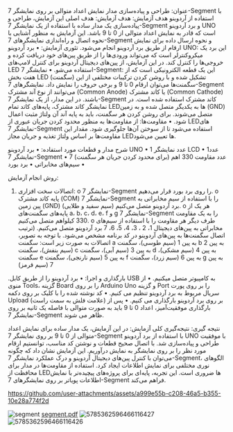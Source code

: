 عنوان: 
طراحی و پیاده‌سازی مدار نمایش اعداد متوالی بر روی نمایشگر 7-Segment با استفاده از آردوینو
هدف آزمایش:
هدف آزمایش: هدف اصلی این آزمایش، طراحی و پیاده‌سازی یک مدار ساده با استفاده از یک نمایشگر 7-Segment و برد آردوینو UNO است که قادر به نمایش اعداد متوالی از 0 تا 9 باشد. این آزمایش به منظور آشنایی با نحوه اتصال و راه‌اندازی نمایشگرهای 7-Segment و نحوه ارسال داده برای نمایش ارقام از طریق برد آردوینو انجام می‌شود.
تئوری آزمایش:
•	برد آردوینو UNO: این برد یک میکروکنترلر است که می‌تواند ورودی‌ها را از طریق پین‌های خود دریافت کرده و خروجی‌ها را کنترل کند. در این آزمایش، از پین‌های دیجیتال آردوینو برای کنترل لامپ‌های LED استفاده می‌شو.
•	نمایشگر 7-Segment: این یک قطعه الکترونیکی است که از هفت بخش LED (سگمنت) تشکیل شده و با روشن کردن ترکیبات مختلفی از این سگمنت‌ها می‌توان ارقام 0 تا 9 و برخی حروف را نمایش داد. نمایشگرهای 7-Segment می‌توانند از نوع آند مشترک (Common Anode) یا کاتد مشترک (Common Cathode) باشند. در این مدار، از یک نمایشگر 7-Segment کاتد مشترک استفاده شده است. در نمایشگر کاتد مشترک، پایه‌های کاتد تمام LEDها به یکدیگر متصل شده و به زمین (GND) متصل می‌شوند. برای روشن کردن هر سگمنت، باید به پایه آند آن ولتاژ مثبت اعمال شود.
•	مقاومت‌ها: از مقاومت‌ها به منظور محدود کردن جریان عبوری از LEDهای نمایشگر 7-Segment استفاده می‌شود تا از سوختن آن‌ها جلوگیری شود. مقدار این مقاومت‌ها بر اساس ولتاژ تغذیه و جریان مجاز LEDها تعیین می‌شود.

شرح مدار و قطعات مورد استفاده:
•	برد آردوینو UNO
•	1 عدد نمایشگر LCD 
•	 1عدد نمایشگر 7-Segment 
•	  7 عدد مقاومت 330 اهم (برای محدود کردن جریان هر سگمنت) 
•	سیم‌های مخابراتی
•	برد بورد

روش انجام آزمایش:
1.	اتصالات سخت افزاری:
o	نمایشگر 7-Segment را روی برد بورد قرار می‌دهیم.
o	پایه کاتد مشترک (COM) نمایشگر 7-Segment را با استفاده از سیم مخابراتی به پین زمین (GND) برد آردوینو متصل می‌کنیم (سیم سفید و طلایی).
o	هر یک از پایه‌های سگمنت‌های a، b، c، d، e، f و g نمایشگر 7-Segment را به یک مقاومت 330 کیلواهم متصل می‌کنیم.
o	طرف دیگر هر مقاومت را با استفاده از سیم‌های مخابراتی به پین‌های دیجیتال 1، 2 ، 3، 4، 5، 6، 7  برد آردوینو متصل می‌کنیم. (ترتیب اتصال سگمنت‌ها به پین‌های آردوینو در کد برنامه مشخص می‌شود. با توجه به تصویر، اتصالات به صورت زیر است: سگمنت a به پین 1 (سیم طوسی)، سگمنت b به پین 2 (سیم بنفش)، سگمنت c به پین 3 (سیم آبی)، سگمنت d به پین 4 (سیم مشکی)، سگمنت e به پین 5 (سیم نارنجی)، سگمنت f به پین 6 (سیم زرد)، سگمنت g به پین 7 (سیم قرمز)

.بارگذاری و اجرا:
•	برد آردوینو را از طریق کابل USB به کامپیوتر متصل میکنیم.
•	از منوی Tools، گزینه Board را بر روی Arduino Uno و گزینه Port را بر روی پورت سریال مربوط به برد آردوینو تنظیم می کنیم.
•	کد نوشته شده را با کلیک بر روی دکمه Upload (علامت فلش به سمت راست) بر روی برد آردوینو بارگذاری می کنیم.
•	پس از بارگذاری موفقیت‌آمیز، اعداد 0 تا 9 باید به صورت متوالی با فاصله یک ثانیه بر روی نمایشگر 7-Segment ظاهر می شوند.

نتیجه گیری:
نتیجه‌گیری کلی آزمایش: در این آزمایش، یک مدار ساده برای نمایش اعداد متوالی از 0 تا 9 بر روی نمایشگر 7-Segment با استفاده از برد آردوینو UNO با موفقیت طراحی و پیاده‌سازی شد. با اتصال صحیح قطعات و نوشتن کد مناسب، توانستیم ارقام مورد نظر را بر روی نمایشگر به نمایش درآوریم. این آزمایش نشان داد که چگونه می‌توان با کنترل پین‌های دیجیتال آردوینو و درک عملکرد نمایشگر 7-Segment، الگوهای نوری مختلفی برای نمایش اطلاعات ایجاد کرد. استفاده از مقاومت‌ها در مدار برای محافظت از LEDها ضروری است. این تجربه، پایه‌ای برای پروژه‌های پیچیده‌تر با نمایش اطلاعات پویاتر بر روی نمایشگرهای 7-Segment فراهم می‌کند.






https://github.com/user-attachments/assets/a999e55b-c208-46a5-b355-10e28a774f2d

![segment](https://github.com/user-attachments/assets/4c5aab1f-36fb-4d46-926f-6f23f549865e)
[segment.pdf](https://github.com/user-attachments/files/19916914/segment.pdf)
![5785362596466116427](https://github.com/user-attachments/assets/a2a96f07-033e-4cb6-81d4-61c901c00136)
![5785362596466116426](https://github.com/user-attachments/assets/d86a920c-d9ac-45f6-9343-425f2c5317dd)
